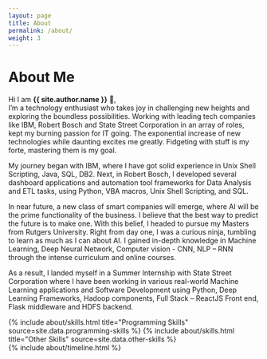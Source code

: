 ```yaml
---
layout: page
title: About
permalink: /about/
weight: 3
---
```


# **About Me**

Hi I am **{{ site.author.name }}** :wave:,<br>
I’m a technology enthusiast who takes joy in challenging new heights and exploring the boundless possibilities. Working with leading tech companies like IBM, Robert Bosch and State Street Corporation in an array of roles, kept my burning passion for IT going. The exponential increase of new technologies while daunting excites me greatly. Fidgeting with stuff is my forte, mastering them is my goal.

My journey began with IBM, where I have got solid experience in Unix Shell Scripting, Java, SQL, DB2. Next, in Robert Bosch, I developed several dashboard applications and automation tool frameworks for Data Analysis and ETL tasks, using Python, VBA macros, Unix Shell Scripting, and SQL. 

In near future, a new class of smart companies will emerge, where AI will be the prime functionality of the business. I believe that the best way to predict the future is to make one. With this belief, I headed to pursue my Masters from Rutgers University. Right from day one, I was a curious ninja, tumbling to learn as much as I can about AI. I gained in-depth knowledge in Machine Learning, Deep Neural Network, Computer vision - CNN, NLP – RNN through the intense curriculum and online courses. 

As a result, I landed myself in a Summer Internship with State Street Corporation where I have been working in various real-world Machine Learning applications and Software Development using Python, Deep Learning Frameworks, Hadoop components, Full Stack – ReactJS Front end, Flask middleware and HDFS backend. 

<div class="row">
{% include about/skills.html title="Programming Skills" source=site.data.programming-skills %}
{% include about/skills.html title="Other Skills" source=site.data.other-skills %}
</div>

<div class="row">
{% include about/timeline.html %}
</div>